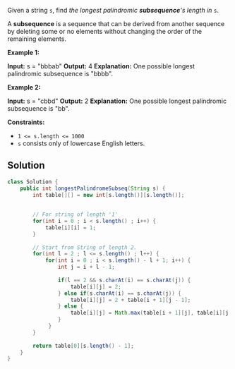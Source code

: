 Given a string `s`, find _the longest palindromic **subsequence**'s length in_ `s`.

A **subsequence** is a sequence that can be derived from another sequence by deleting some or no elements without changing the order of the remaining elements.

**Example 1:**

**Input:** s = "bbbab"
**Output:** 4
**Explanation:** One possible longest palindromic subsequence is "bbbb".

**Example 2:**

**Input:** s = "cbbd"
**Output:** 2
**Explanation:** One possible longest palindromic subsequence is "bb".

**Constraints:**

- `1 <= s.length <= 1000`
- `s` consists only of lowercase English letters.

## Solution

```java
class Solution {
    public int longestPalindromeSubseq(String s) {
        int table[][] = new int[s.length()][s.length()];
        
        
        // For string of length '1'
        for(int i = 0 ; i < s.length() ; i++) {
            table[i][i] = 1;  
        }
        
        // Start from String of length 2.
        for(int l = 2 ; l <= s.length() ; l++) {
            for(int i = 0 ; i < s.length() - l + 1; i++) {
                int j = i + l - 1;
                
                if(l == 2 && s.charAt(i) == s.charAt(j)) {
                    table[i][j] = 2;
                } else if(s.charAt(i) == s.charAt(j)) {
                    table[i][j] = 2 + table[i + 1][j - 1];
                } else {
                    table[i][j] = Math.max(table[i + 1][j], table[i][j - 1]);
                }
             }
        }
        
        return table[0][s.length() - 1];
    }
}
```